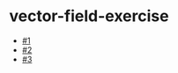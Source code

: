 # vector-field-exercise

- [#1](http://kt3k.github.io/vector-field-exercise/s/1.html)
- [#2](http://kt3k.github.io/vector-field-exercise/s/2.html)
- [#3](http://kt3k.github.io/vector-field-exercise/s/3.html)
